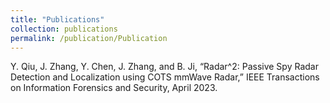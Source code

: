 ```yaml
---
title: "Publications"
collection: publications
permalink: /publication/Publication
---
```

Y. Qiu, J. Zhang, Y. Chen, J. Zhang, and B. Ji, “Radar^2: Passive Spy Radar Detection and Localization using COTS mmWave Radar,” IEEE Transactions on Information Forensics and Security, April 2023.
